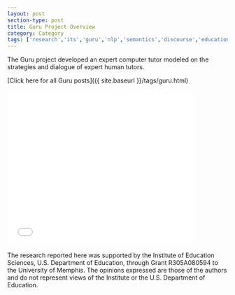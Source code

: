 ```yaml
---
layout: post
section-type: post
title: Guru Project Overview
category: Category
tags: ['research','its','guru','nlp','semantics','discourse','education','agents','project-overviews']
---
```

The Guru project developed an expert computer tutor modeled on the strategies and dialogue of expert human tutors. 

[Click here for all Guru posts]({{ site.baseurl }}/tags/guru.html)

<iframe title="YouTube video player" class="youtube-player" type="text/html" src="//www.youtube.com/embed/fFPvxhKdmg0?rel=0&amp;wmode=opaque" allowfullscreen="true" frameborder="0" height="355" width="425"></iframe>

The research reported here was supported by the Institute of Education Sciences, U.S. Department of Education, through Grant R305A080594 to the University of Memphis. The opinions expressed are those of the authors and do not represent views of the Institute or the U.S. Department of Education.

